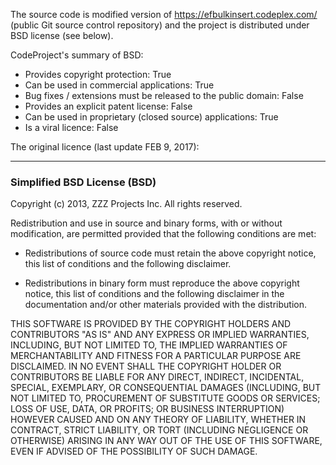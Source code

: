 The source code is modified version of https://efbulkinsert.codeplex.com/ (public Git source control repository) and the project is distributed under BSD license (see below).

CodeProject's summary of BSD:

 - Provides copyright protection: True
 - Can be used in commercial applications: True
 - Bug fixes / extensions must be released to the public domain: False
 - Provides an explicit patent license: False
 - Can be used in proprietary (closed source) applications: True
 - Is a viral licence: False

The original licence (last update FEB 9, 2017):

---

### Simplified BSD License (BSD) ###
Copyright (c) 2013, ZZZ Projects Inc.
All rights reserved.

Redistribution and use in source and binary forms, with or without modification, are permitted provided that the following conditions are met:

* Redistributions of source code must retain the above copyright notice, this list of conditions and the following disclaimer.

* Redistributions in binary form must reproduce the above copyright notice, this list of conditions and the following disclaimer in the documentation and/or other materials provided with the distribution.

THIS SOFTWARE IS PROVIDED BY THE COPYRIGHT HOLDERS AND CONTRIBUTORS "AS IS" AND ANY EXPRESS OR IMPLIED WARRANTIES, INCLUDING, BUT NOT LIMITED TO, THE IMPLIED WARRANTIES OF MERCHANTABILITY AND FITNESS FOR A PARTICULAR PURPOSE ARE DISCLAIMED. IN NO EVENT SHALL THE COPYRIGHT HOLDER OR CONTRIBUTORS BE LIABLE FOR ANY DIRECT, INDIRECT, INCIDENTAL, SPECIAL, EXEMPLARY, OR CONSEQUENTIAL DAMAGES (INCLUDING, BUT NOT LIMITED TO, PROCUREMENT OF SUBSTITUTE GOODS OR SERVICES; LOSS OF USE, DATA, OR PROFITS; OR BUSINESS INTERRUPTION) HOWEVER CAUSED AND ON ANY THEORY OF LIABILITY, WHETHER IN CONTRACT, STRICT LIABILITY, OR TORT (INCLUDING NEGLIGENCE OR OTHERWISE) ARISING IN ANY WAY OUT OF THE USE OF THIS SOFTWARE, EVEN IF ADVISED OF THE POSSIBILITY OF SUCH DAMAGE.
